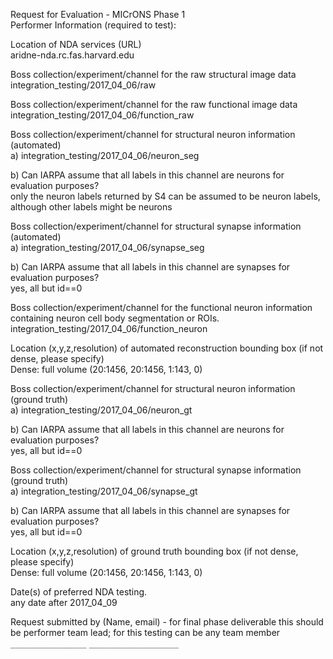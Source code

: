 Request for Evaluation - MICrONS Phase 1  
Performer Information (required to test):  
  
Location of NDA services (URL)  
aridne-nda.rc.fas.harvard.edu  

Boss collection/experiment/channel for the raw structural image data    
integration_testing/2017_04_06/raw  

Boss collection/experiment/channel for the raw functional image data  
integration_testing/2017_04_06/function_raw  

Boss collection/experiment/channel for structural neuron information (automated)  
a) integration_testing/2017_04_06/neuron_seg  

b) Can IARPA assume that all labels in this channel are neurons for evaluation purposes?  
only the neuron labels returned by S4 can be assumed to be neuron labels, although other labels might be neurons 

Boss collection/experiment/channel for structural synapse information (automated)  
a) integration_testing/2017_04_06/synapse_seg  

b) Can IARPA assume that all labels in this channel are synapses for evaluation purposes?  
yes, all but id==0  

Boss collection/experiment/channel for the functional neuron information containing neuron cell body segmentation or ROIs.    
integration_testing/2017_04_06/function_neuron  

Location (x,y,z,resolution) of automated reconstruction bounding box (if not dense, please specify)  
Dense: full volume (20:1456, 20:1456, 1:143, 0)  

Boss collection/experiment/channel for structural neuron information (ground truth)  
a) integration_testing/2017_04_06/neuron_gt  

b) Can IARPA assume that all labels in this channel are neurons for evaluation purposes?  
yes, all but id==0  

Boss collection/experiment/channel for structural synapse information (ground truth)  
a) integration_testing/2017_04_06/synapse_gt  

b) Can IARPA assume that all labels in this channel are synapses for evaluation purposes?  
yes, all but id==0  

Location (x,y,z,resolution) of ground truth bounding box (if not dense, please specify)  
Dense: full volume (20:1456, 20:1456, 1:143, 0)  

Date(s) of preferred NDA testing.  
any date after 2017_04_09  

Request submitted by (Name, email) - for final phase deliverable this should be performer team lead; for this testing can be any team member  
`_________________` `____________________`
